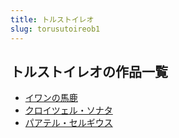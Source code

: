 ```yaml
---
title: トルストイレオ
slug: torusutoireob1
---
```


## トルストイレオの作品一覧

- [イワンの馬鹿](iwannomalua9)
- [クロイツェル・ソナタ](kuroitsuerusonata5e)
- [パアテル・セルギウス](paateruserugiusu9a)
